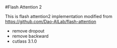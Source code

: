 #Flash Attention 2

This is flash attention2 implementation modified from https://github.com/Dao-AILab/flash-attention

- remove dropout
- remove backward
- cutlass 3.1.0

